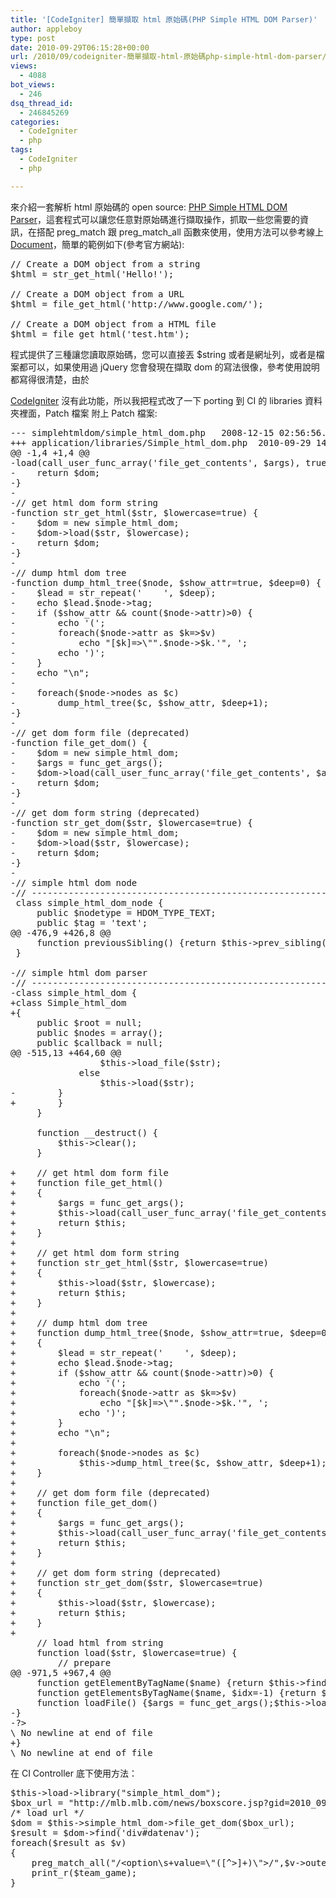 ```yaml
---
title: '[CodeIgniter] 簡單擷取 html 原始碼(PHP Simple HTML DOM Parser)'
author: appleboy
type: post
date: 2010-09-29T06:15:28+00:00
url: /2010/09/codeigniter-簡單擷取-html-原始碼php-simple-html-dom-parser/
views:
  - 4088
bot_views:
  - 246
dsq_thread_id:
  - 246845269
categories:
  - CodeIgniter
  - php
tags:
  - CodeIgniter
  - php

---
```

來介紹一套解析 html 原始碼的 open source: [PHP Simple HTML DOM Parser][1]，這套程式可以讓您任意對原始碼進行擷取操作，抓取一些您需要的資訊，在搭配 preg\_match 跟 preg\_match_all 函數來使用，使用方法可以參考線上 [Document][2]，簡單的範例如下(參考官方網站): 

<pre class="brush: php; title: ; notranslate" title="">// Create a DOM object from a string
$html = str_get_html('Hello!');

// Create a DOM object from a URL
$html = file_get_html('http://www.google.com/');

// Create a DOM object from a HTML file
$html = file_get_html('test.htm');</pre> 程式提供了三種讓您讀取原始碼，您可以直接丟 $string 或者是網址列，或者是檔案都可以，如果使用過 jQuery 您會發現在擷取 dom 的寫法很像，參考使用說明都寫得很清楚，由於 

[CodeIgniter][3] 沒有此功能，所以我把程式改了一下 porting 到 CI 的 libraries 資料夾裡面，Patch 檔案 <!--more--> 附上 Patch 檔案: 

<pre class="brush: bash; title: ; notranslate" title="">--- simplehtmldom/simple_html_dom.php   2008-12-15 02:56:56.000000000 +0800
+++ application/libraries/Simple_html_dom.php  2010-09-29 14:09:11.000000000 +0800
@@ -1,4 +1,4 @@
-<?php
+<?php if ( ! defined('BASEPATH')) exit('No direct script access allowed');
 /*******************************************************************************
 Version: 1.11 ($Rev: 175 $)
 Website: http://sourceforge.net/projects/simplehtmldom/
@@ -30,56 +30,6 @@
 define('HDOM_INFO_OUTER',   6);
 define('HDOM_INFO_ENDSPACE',7);

-// helper functions
-// -----------------------------------------------------------------------------
-// get html dom form file
-function file_get_html() {
-    $dom = new simple_html_dom;
-    $args = func_get_args();
-    $dom->load(call_user_func_array('file_get_contents', $args), true);
-    return $dom;
-}
-
-// get html dom form string
-function str_get_html($str, $lowercase=true) {
-    $dom = new simple_html_dom;
-    $dom->load($str, $lowercase);
-    return $dom;
-}
-
-// dump html dom tree
-function dump_html_tree($node, $show_attr=true, $deep=0) {
-    $lead = str_repeat('    ', $deep);
-    echo $lead.$node->tag;
-    if ($show_attr && count($node->attr)>0) {
-        echo '(';
-        foreach($node->attr as $k=>$v)
-            echo "[$k]=>\"".$node->$k.'", ';
-        echo ')';
-    }
-    echo "\n";
-
-    foreach($node->nodes as $c)
-        dump_html_tree($c, $show_attr, $deep+1);
-}
-
-// get dom form file (deprecated)
-function file_get_dom() {
-    $dom = new simple_html_dom;
-    $args = func_get_args();
-    $dom->load(call_user_func_array('file_get_contents', $args), true);
-    return $dom;
-}
-
-// get dom form string (deprecated)
-function str_get_dom($str, $lowercase=true) {
-    $dom = new simple_html_dom;
-    $dom->load($str, $lowercase);
-    return $dom;
-}
-
-// simple html dom node
-// -----------------------------------------------------------------------------
 class simple_html_dom_node {
     public $nodetype = HDOM_TYPE_TEXT;
     public $tag = 'text';
@@ -476,9 +426,8 @@
     function previousSibling() {return $this->prev_sibling();}
 }

-// simple html dom parser
-// -----------------------------------------------------------------------------
-class simple_html_dom {
+class Simple_html_dom
+{
     public $root = null;
     public $nodes = array();
     public $callback = null;
@@ -515,13 +464,60 @@
                 $this->load_file($str);
             else
                 $this->load($str);
-        }
+        }
     }

     function __destruct() {
         $this->clear();
     }

+    // get html dom form file
+    function file_get_html()
+    {
+        $args = func_get_args();
+        $this->load(call_user_func_array('file_get_contents', $args), true);
+        return $this;
+    }
+
+    // get html dom form string
+    function str_get_html($str, $lowercase=true)
+    {
+        $this->load($str, $lowercase);
+        return $this;
+    }
+
+    // dump html dom tree
+    function dump_html_tree($node, $show_attr=true, $deep=0)
+    {
+        $lead = str_repeat('    ', $deep);
+        echo $lead.$node->tag;
+        if ($show_attr && count($node->attr)>0) {
+            echo '(';
+            foreach($node->attr as $k=>$v)
+                echo "[$k]=>\"".$node->$k.'", ';
+            echo ')';
+        }
+        echo "\n";
+
+        foreach($node->nodes as $c)
+            $this->dump_html_tree($c, $show_attr, $deep+1);
+    }
+
+    // get dom form file (deprecated)
+    function file_get_dom()
+    {
+        $args = func_get_args();
+        $this->load(call_user_func_array('file_get_contents', $args), true);
+        return $this;
+    }
+
+    // get dom form string (deprecated)
+    function str_get_dom($str, $lowercase=true)
+    {
+        $this->load($str, $lowercase);
+        return $this;
+    }
+
     // load html from string
     function load($str, $lowercase=true) {
         // prepare
@@ -971,5 +967,4 @@
     function getElementByTagName($name) {return $this->find($name, 0);}
     function getElementsByTagName($name, $idx=-1) {return $this->find($name, $idx);}
     function loadFile() {$args = func_get_args();$this->load(call_user_func_array('file_get_contents', $args), true);}
-}
-?>
\ No newline at end of file
+}
\ No newline at end of file
</pre> 在 CI Controller 底下使用方法： 

<pre class="brush: php; title: ; notranslate" title="">$this->load->library("simple_html_dom");
$box_url = "http://mlb.mlb.com/news/boxscore.jsp?gid=2010_09_28_phimlb_wasmlb_1";
/* load url */
$dom = $this->simple_html_dom->file_get_dom($box_url);
$result = $dom->find('div#datenav');
foreach($result as $v)
{
    preg_match_all("/&lt;option\s+value=\"([^>]+)\">/",$v->outertext, $team_game);
    print_r($team_game);
}</pre>

 [1]: http://simplehtmldom.sourceforge.net/
 [2]: http://simplehtmldom.sourceforge.net/manual.htm
 [3]: http://codeigniter.com